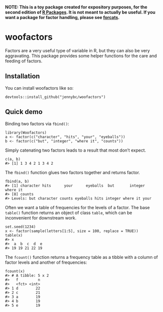 <!-- README.md is generated from README.Rmd. Please edit that file -->

**NOTE: This is a toy package created for expository purposes, for the
second edition of [R Packages](https://r-pkgs.org). It is not meant to
actually be useful. If you want a package for factor handling, please
see [forcats](https://forcats.tidyverse.org).**

# woofactors

<!-- badges: start -->
<!-- badges: end -->

Factors are a very useful type of variable in R, but they can also be
very aggravating. This package provides some helper functions for the
care and feeding of factors.

## Installation

You can install woofactors like so:

    devtools::install_github("jennybc/woofactors")

## Quick demo

Binding two factors via `fbind()`:

    library(Woofactors)
    a <- factor(c("character", "hits", "your", "eyeballs"))
    b <- factor(c("but", "integer", "where it", "counts"))

Simply catenating two factors leads to a result that most don’t expect.

    c(a, b)
    #> [1] 1 3 4 2 1 3 4 2

The `fbind()` function glues two factors together and returns factor.

    fbind(a, b)
    #> [1] character hits      your      eyeballs  but       integer   where it 
    #> [8] counts   
    #> Levels: but character counts eyeballs hits integer where it your

Often we want a table of frequencies for the levels of a factor. The
base `table()` function returns an object of class `table`, which can be
inconvenient for downstream work.

    set.seed(1234)
    x <- factor(sample(letters[1:5], size = 100, replace = TRUE))
    table(x)
    #> x
    #>  a  b  c  d  e 
    #> 19 19 21 22 19

The `fcount()` function returns a frequency table as a tibble with a
column of factor levels and another of frequencies:

    fcount(x)
    #> # A tibble: 5 x 2
    #>   f         n
    #>   <fct> <int>
    #> 1 d        22
    #> 2 c        21
    #> 3 a        19
    #> 4 b        19
    #> 5 e        19
